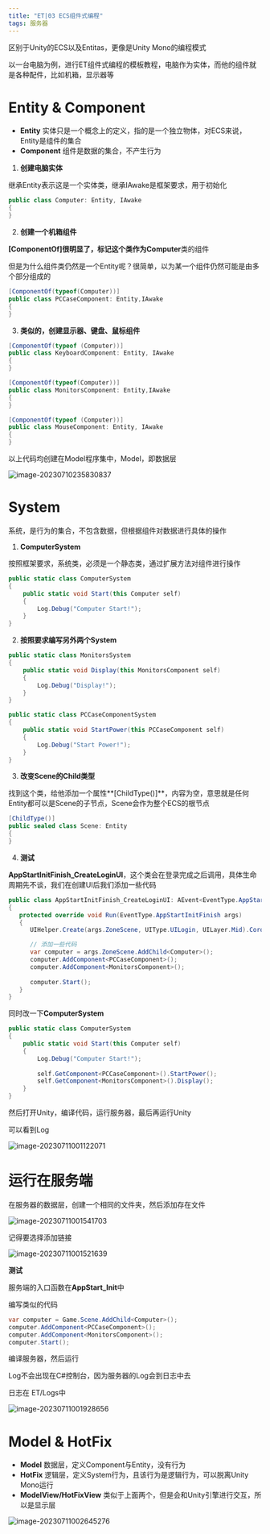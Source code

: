 ```yaml
---
title: "ET|03 ECS组件式编程"
tags: 服务器
---
```


区别于Unity的ECS以及Entitas，更像是Unity Mono的编程模式

以一台电脑为例，进行ET组件式编程的模板教程，电脑作为实体，而他的组件就是各种配件，比如机箱，显示器等

# Entity & Component

- **Entity** 实体只是一个概念上的定义，指的是一个独立物体，对ECS来说，Entity是组件的集合
- **Component** 组件是数据的集合，不产生行为

1. **创建电脑实体**

继承Entity表示这是一个实体类，继承IAwake是框架要求，用于初始化

```c#
public class Computer: Entity, IAwake
{
}
```

2. **创建一个机箱组件**

**[ComponentOf]**很明显了，标记这个类作为**Computer**类的组件

但是为什么组件类仍然是一个Entity呢？很简单，以为某一个组件仍然可能是由多个部分组成的

```c#
[ComponentOf(typeof(Computer))]
public class PCCaseComponent: Entity,IAwake
{
}
```

3. **类似的，创建显示器、键盘、鼠标组件**

```c#
[ComponentOf(typeof (Computer))]
public class KeyboardComponent: Entity, IAwake
{
}

[ComponentOf(typeof(Computer))]
public class MonitorsComponent: Entity,IAwake
{  
}

[ComponentOf(typeof (Computer))]
public class MouseComponent: Entity, IAwake
{
}
```

以上代码均创建在Model程序集中，Model，即数据层

![image-20230710235830837](https://cdn.jsdelivr.net/gh/Gasskin/CloudImg/img202307102358914.png)

# System

系统，是行为的集合，不包含数据，但根据组件对数据进行具体的操作

1. **ComputerSystem**

按照框架要求，系统类，必须是一个静态类，通过扩展方法对组件进行操作

```c#
public static class ComputerSystem
{
    public static void Start(this Computer self)
    {
        Log.Debug("Computer Start!");
    }
}
```

2. **按照要求编写另外两个System**

```c#
public static class MonitorsSystem
{
    public static void Display(this MonitorsComponent self)
    {
        Log.Debug("Display!");
    }
}

public static class PCCaseComponentSystem
{
    public static void StartPower(this PCCaseComponent self)
    {
        Log.Debug("Start Power!");
    }
}
```

3. **改变Scene的Child类型**

找到这个类，给他添加一个属性**[ChildType()]**，内容为空，意思就是任何Entity都可以是Scene的子节点，Scene会作为整个ECS的根节点

```c#
[ChildType()]
public sealed class Scene: Entity
{
}
```

4. **测试**

**AppStartInitFinish_CreateLoginUI**，这个类会在登录完成之后调用，具体生命周期先不谈，我们在创建UI后我们添加一些代码

```c#
public class AppStartInitFinish_CreateLoginUI: AEvent<EventType.AppStartInitFinish>
{
   protected override void Run(EventType.AppStartInitFinish args)
   {
      UIHelper.Create(args.ZoneScene, UIType.UILogin, UILayer.Mid).Coroutine();

      // 添加一些代码
      var computer = args.ZoneScene.AddChild<Computer>();
      computer.AddComponent<PCCaseComponent>();
      computer.AddComponent<MonitorsComponent>();
      
      computer.Start();
   }
}
```

同时改一下**ComputerSystem**

```c#
public static class ComputerSystem
{
    public static void Start(this Computer self)
    {
        Log.Debug("Computer Start!");
        
        self.GetComponent<PCCaseComponent>().StartPower();
        self.GetComponent<MonitorsComponent>().Display();
    }
}
```

然后打开Unity，编译代码，运行服务器，最后再运行Unity

可以看到Log

![image-20230711001122071](https://cdn.jsdelivr.net/gh/Gasskin/CloudImg/img202307110011095.png)

# 运行在服务端

在服务器的数据层，创建一个相同的文件夹，然后添加存在文件

![image-20230711001541703](https://cdn.jsdelivr.net/gh/Gasskin/CloudImg/img202307110015729.png)

记得要选择添加链接

![image-20230711001521639](https://cdn.jsdelivr.net/gh/Gasskin/CloudImg/img202307110015662.png)

**测试**

服务端的入口函数在**AppStart_Init**中

编写类似的代码

```c#
var computer = Game.Scene.AddChild<Computer>();
computer.AddComponent<PCCaseComponent>();
computer.AddComponent<MonitorsComponent>();
computer.Start();
```

编译服务器，然后运行

Log不会出现在C#控制台，因为服务器的Log会到日志中去

日志在 ET/Logs中

![image-20230711001928656](https://cdn.jsdelivr.net/gh/Gasskin/CloudImg/img202307110019689.png)

# Model & HotFix

- **Model** 数据层，定义Component与Entity，没有行为
- **HotFix** 逻辑层，定义System行为，且该行为是逻辑行为，可以脱离Unity Mono运行
- **ModelView/HotFixView** 类似于上面两个，但是会和Unity引擎进行交互，所以是显示层

![image-20230711002645276](https://cdn.jsdelivr.net/gh/Gasskin/CloudImg/img202307110026299.png)













